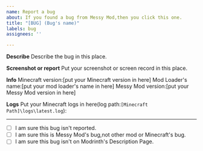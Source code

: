 ```yaml
---
name: Report a bug
about: If you found a bug from Messy Mod,then you click this one.
title: "[BUG] (Bug's name)"
labels: bug
assignees: ''

---
```


**Describe**
Describe the bug in this place.

**Screenshot or report**
Put your screenshot or screen record in this place.

**Info**
Minecraft version:[put your Minecraft version in here]
Mod Loader's name:[put your mod loader's name in here]
Messy Mod version:[put your Messy Mod version in here]               

**Logs**
Put your Minecraft logs in here(log path:`[Minecraft Path]\logs\latest.log`):

---
<!-- "- [x]" is correct -->
- [ ] I am sure this bug isn't reported.
- [ ] I am sure this is Messy Mod's bug,not other mod or Minecraft's bug.
- [ ] I am sure this bug isn't on Modrinth's Description Page.
